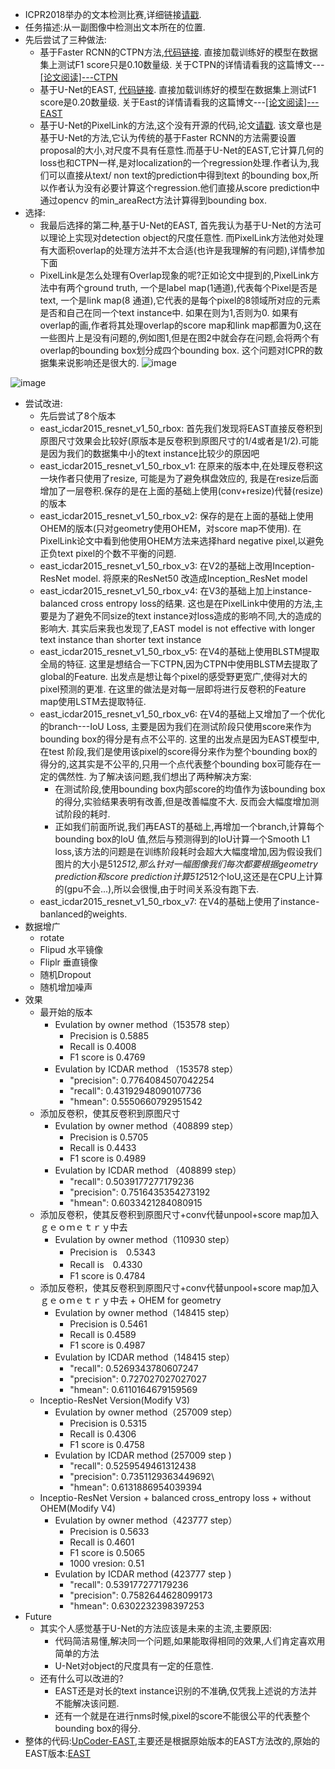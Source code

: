 - ICPR2018举办的文本检测比赛,详细链接[请戳](https://tianchi.aliyun.com/competition/introduction.htm?spm=5176.100066.0.0.6acdd780TvrRix&raceId=231651).
- 任务描述:从一副图像中检测出文本所在的位置.
- 先后尝试了三种做法:
	- 基于Faster RCNN的CTPN方法,[代码链接](https://github.com/eragonruan/text-detection-ctpn). 直接加载训练好的模型在数据集上测试F1 score只是0.10数量级. 关于CTPN的详情请看我的这篇博文---[\[论文阅读\]---CTPN](https://blog.csdn.net/liangdong2014/article/details/79690118)
	- 基于U-Net的EAST, [代码链接](https://github.com/argman/EAST). 直接加载训练好的模型在数据集上测试F1 score是0.20数量级. 关于East的详情请看我的这篇博文---[\[论文阅读\]---EAST](https://blog.csdn.net/liangdong2014/article/details/79857061)
	- 基于U-Net的PixelLink的方法,这个没有开源的代码,论文[请戳](https://arxiv.org/pdf/1801.01315.pdf). 该文章也是基于U-Net的方法,它认为传统的基于Faster RCNN的方法需要设置proposal的大小,对尺度不具有任意性.而基于U-Net的EAST,它计算几何的loss也和CTPN一样,是对localization的一个regression处理.作者认为,我们可以直接从text/ non text的prediction中得到text 的bounding box,所以作者认为没有必要计算这个regression.他们直接从score prediction中通过opencv 的min_areaRect方法计算得到bounding box.
- 选择:
	- 我最后选择的第二种,基于U-Net的EAST, 首先我认为基于U-Net的方法可以理论上实现对detection object的尺度任意性. 而PixelLink方法他对处理有大面积overlap的处理方法并不太合适(也许是我理解的有问题),详情参加下面
	- PixelLink是怎么处理有Overlap现象的呢?正如论文中提到的,PixelLink方法中有两个ground truth, 一个是label map(1通道),代表每个Pixel是否是text, 一个是link map(8 通道),它代表的是每个pixel的8领域所对应的元素是否和自己在同一个text instance中. 如果在则为1,否则为0. 如果有overlap的画,作者将其处理overlap的score map和link map都置为0,这在一些图片上是没有问题的,例如图1,但是在图2中就会存在问题,会将两个有overlap的bounding box划分成四个bounding box. 这个问题对ICPR的数据集来说影响还是很大的.
![image](http://ocnsbpp0d.bkt.clouddn.com/PixelLink.png)

![image](http://ocnsbpp0d.bkt.clouddn.com/14.png)
- 尝试改进:
	- 先后尝试了8个版本
	- east_icdar2015_resnet_v1_50_rbox: 首先我们发现将EAST直接反卷积到原图尺寸效果会比较好(原版本是反卷积到原图尺寸的1/4或者是1/2).可能是因为我们的数据集中小的text instance比较少的原因吧
	- east_icdar2015_resnet_v1_50_rbox_v1: 在原来的版本中,在处理反卷积这一块作者只使用了resize, 可能是为了避免棋盘效应的, 我是在resize后面增加了一层卷积.保存的是在上面的基础上使用(conv+resize)代替(resize)的版本
	- east_icdar2015_resnet_v1_50_rbox_v2: 保存的是在上面的基础上使用OHEM的版本(只对geometry使用OHEM，对score map不使用). 在PixelLink论文中看到他使用OHEM方法来选择hard negative pixel,以避免正负text pixel的个数不平衡的问题.
	- east_icdar2015_resnet_v1_50_rbox_v3: 在V2的基础上改用Inception-ResNet model. 将原来的ResNet50 改造成Inception_ResNet model
	- east_icdar2015_resnet_v1_50_rbox_v4: 在V3的基础上加上instance-balanced cross entropy loss的结果. 这也是在PixelLink中使用的方法,主要是为了避免不同size的text instance对loss造成的影响不同,大的造成的影响大. 其实后来我也发现了,EAST model is not effective with longer text instance than shorter text instance
	- east_icdar2015_resnet_v1_50_rbox_v5: 在V4的基础上使用BLSTM提取全局的特征. 这里是想结合一下CTPN,因为CTPN中使用BLSTM去提取了global的Feature. 出发点是想让每个pixel的感受野更宽广,使得对大的pixel预测的更准. 在这里的做法是对每一层即将进行反卷积的Feature map使用LSTM去提取特征.
	- east_icdar2015_resnet_v1_50_rbox_v6: 在V4的基础上又增加了一个优化的branch---IoU Loss, 主要是因为我们在测试阶段只使用score来作为bounding box的得分是有点不公平的. 这里的出发点是因为EAST模型中,在test 阶段,我们是使用该pixel的score得分来作为整个bounding box的得分的,这其实是不公平的,只用一个点代表整个bounding box可能存在一定的偶然性. 为了解决该问题,我们想出了两种解决方案:
		- 在测试阶段,使用bounding box内部score的均值作为该bounding box的得分,实验结果表明有改善,但是改善幅度不大. 反而会大幅度增加测试阶段的耗时.
		- 正如我们前面所说,我们再EAST的基础上,再增加一个branch,计算每个bounding box的IoU 值,然后与预测得到的IoU计算一个Smooth L1 loss,该方法的问题是在训练阶段耗时会超大大幅度增加,因为假设我们图片的大小是512*512,那么针对一幅图像我们每次都要根据geometry prediction和score prediction计算512*512个IoU,这还是在CPU上计算的(gpu不会...),所以会很慢,由于时间关系没有跑下去.
	- east_icdar2015_resnet_v1_50_rbox_v7: 在V4的基础上使用了instance-banlanced的weights.
- 数据增广
	- rotate
	- Flipud 水平镜像
	- Fliplr 垂直镜像
	- 随机Dropout
	- 随机增加噪声
- 效果
	- 最开始的版本
	    - Evulation by owner method（153578 step）
	        - Precision is 0.5885
	        - Recall is 0.4008
	        - F1 score is 0.4769
	    - Evulation by ICDAR method （153578 step）
	        - "precision": 0.7764084507042254
	        - "recall": 0.43192948090107736
	        - "hmean": 0.5550660792951542
	- 添加反卷积，使其反卷积到原图尺寸
	    - Evulation by owner method（408899 step）
	        - Precision is 0.5705
	        - Recall is 0.4433
	        - F1 score is 0.4989
	    - Evulation by ICDAR method （408899 step）
	        - "recall": 0.5039177277179236
	        - "precision": 0.7516435354273192
	        - "hmean": 0.6033421284080915
	- 添加反卷积，使其反卷积到原图尺寸+conv代替unpool+score map加入ｇｅｏｍｅｔｒｙ中去
	    - Evulation by owner method（110930 step）
	        - Precision is　0.5343
	        - Recall is　0.4330
	        - F1 score is 0.4784
	- 添加反卷积，使其反卷积到原图尺寸+conv代替unpool+score map加入ｇｅｏｍｅｔｒｙ中去 + OHEM for geometry
	    - Evulation by owner method（148415 step）
	        - Precision is 0.5461
	        - Recall is 0.4589
	        - F1 score is 0.4987
	    - Evulation by ICDAR method（148415 step）
	        - "recall": 0.5269343780607247
	        - "precision": 0.727027027027027
	        - "hmean": 0.6110164679159569
	- Inceptio-ResNet Version(Modify V3)
	    - Evulation by owner method（257009 step）
	        - Precision is 0.5315
	        - Recall is 0.4306
	        - F1 score is 0.4758
	    - Evulation by ICDAR method (257009 step )
	        - "recall": 0.5259549461312438
	        - "precision": 0.7351129363449692\
	        - "hmean": 0.6131886954039394
	- Inceptio-ResNet Version + balanced cross_entropy loss + without OHEM(Modify V4)
	    - Evulation by owner method（423777 step）
	        - Precision is 0.5633
	        - Recall is 0.4601
	        - F1 score is 0.5065
	        - 1000 vresion: 0.51
	    - Evulation by ICDAR method (423777 step )
	        - "recall": 0.539177277179236
	        - "precision": 0.7582644628099173
	        - "hmean": 0.6302232398397253
- Future
	- 其实个人感觉基于U-Net的方法应该是未来的主流,主要原因:
		- 代码简洁易懂,解决同一个问题,如果能取得相同的效果,人们肯定喜欢用简单的方法
		- U-Net对object的尺度具有一定的任意性.
	- 还有什么可以改进的?
		- EAST还是对长的text instance识别的不准确,仅凭我上述说的方法并不能解决该问题.
		- 还有一个就是在进行nms时候,pixel的score不能很公平的代表整个bounding box的得分.
- 整体的代码:[UpCoder-EAST](https://github.com/UpCoder/ICPR_TextDection),主要还是根据原始版本的EAST方法改的,原始的EAST版本:[EAST](https://github.com/argman/EAST)
